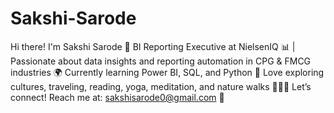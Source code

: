 # Sakshi-Sarode
Hi there! I'm Sakshi Sarode 👋 BI Reporting Executive at NielsenIQ 📊 | Passionate about data insights and reporting automation in CPG &amp; FMCG industries 🌍  Currently learning Power BI, SQL, and Python 🔧 Love exploring cultures, traveling, reading, yoga, meditation, and nature walks 🧘‍♀️🌿  Let’s connect! Reach me at: sakshisarode0@gmail.com 📧
